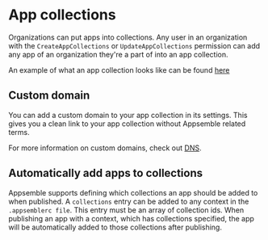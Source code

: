 # App collections

Organizations can put apps into collections. Any user in an organization with the
`CreateAppCollections` or `UpdateAppCollections` permission can add any app of an organization
they're a part of into an app collection.

An example of what an app collection looks like can be found [here](https://openapps.nl)

## Custom domain

You can add a custom domain to your app collection in its settings. This gives you a clean link to
your app collection without Appsemble related terms.

For more information on custom domains, check out [DNS](./dns.md).

## Automatically add apps to collections

Appsemble supports defining which collections an app should be added to when published. A
`collections` entry can be added to any context in the `.appsemblerc file`. This entry must be an
array of collection ids. When publishing an app with a context, which has collections specified, the
app will be automatically added to those collections after publishing.
